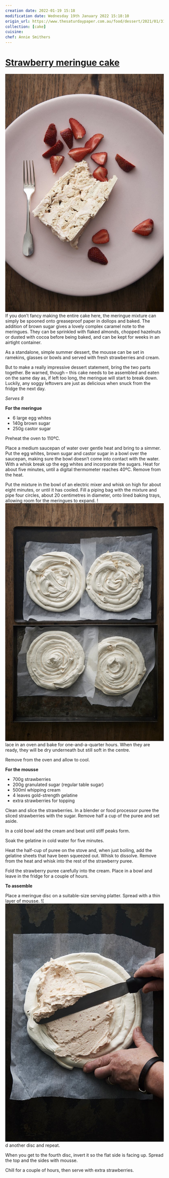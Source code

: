 ```yaml
---
creation date: 2022-01-19 15:18
modification date: Wednesday 19th January 2022 15:18:10
origin_url: https://www.thesaturdaypaper.com.au/food/dessert/2021/01/31/strawberry-meringue-cake/161192520010998
collection: [cake]
cuisine: 
chef: Annie Smithers
---
```

# [Strawberry meringue cake](https://www.thesaturdaypaper.com.au/food/dessert/2021/01/31/strawberry-meringue-cake/161192520010998)
![](assets/b9902e87d18f2f128974a58cf82ab885.jpg)
If you don’t fancy making the entire cake here, the meringue mixture can simply be spooned onto greaseproof paper in dollops and baked. The addition of brown sugar gives a lovely complex caramel note to the meringues. They can be sprinkled with flaked almonds, chopped hazelnuts or dusted with cocoa before being baked, and can be kept for weeks in an airtight container.

As a standalone, simple summer dessert, the mousse can be set in ramekins, glasses or bowls and served with fresh strawberries and cream.

But to make a really impressive dessert statement, bring the two parts together. Be warned, though – this cake needs to be assembled and eaten on the same day as, if left too long, the meringue will start to break down. Luckily, any soggy leftovers are just as delicious when snuck from the fridge the next day.

_Serves 8_

**For the meringue**
- 6 large egg whites
- 140g brown sugar
- 250g castor sugar

Preheat the oven to 110ºC.

Place a medium saucepan of water over gentle heat and bring to a simmer. Put the egg whites, brown sugar and castor sugar in a bowl over the saucepan, making sure the bowl doesn’t come into contact with the water. With a whisk break up the egg whites and incorporate the sugars. Heat for about five minutes, until a digital thermometer reaches 40ºC. Remove from the heat.

Put the mixture in the bowl of an electric mixer and whisk on high for about eight minutes, or until it has cooled. Fill a piping bag with the mixture and pipe four circles, about 20 centimetres in diameter, onto lined baking trays, allowing room for the meringues to expand.
!![](assets/5b0532a3ecb976ada97da11d9f71d9c3.jpg)lace in an oven and bake for one-and-a-quarter hours. When they are ready, they will be dry underneath but still soft in the centre.

Remove from the oven and allow to cool.

**For the mousse**
- 700g strawberries
- 200g granulated sugar (regular table sugar)
- 500ml whipping cream
- 4 leaves gold-strength gelatine
- extra strawberries for topping

Clean and slice the strawberries. In a blender or food processor puree the sliced strawberries with the sugar. Remove half a cup of the puree and set aside.

In a cold bowl add the cream and beat until stiff peaks form.

Soak the gelatine in cold water for five minutes.

Heat the half-cup of puree on the stove and, when just boiling, add the gelatine sheets that have been squeezed out. Whisk to dissolve. Remove from the heat and whisk into the rest of the strawberry puree.

Fold the strawberry puree carefully into the cream. Place in a bowl and leave in the fridge for a couple of hours.

**To assemble**

Place a meringue disc on a suitable-size serving platter. Spread with a thin layer of mousse.
![![](assets/15e2f0ef5bd0e23127f9977346d6b7d8.jpg)d another disc and repeat.

When you get to the fourth disc, invert it so the flat side is facing up. Spread the top and the sides with mousse.

Chill for a couple of hours, then serve with extra strawberries.